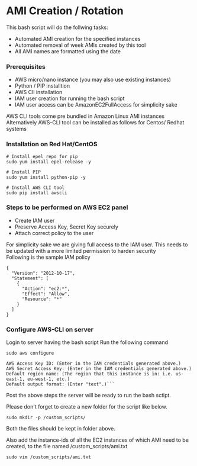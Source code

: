 # AMI Creation / Rotation

This bash script will do the follwing tasks:

 * Automated AMI creation for the specified instances 
 * Automated removal of week AMIs created by this tool
 * All AMI names are formatted using the date 

### Prerequisites

* AWS micro/nano instance (you may also use existing instances)
* Python / PIP installtion
* AWS ClI installation
* IAM user creation for running the bash script
* IAM user access can be AmazonEC2FullAccess for simplicity sake 
 

AWS CLI tools come pre bundled in Amazon Linux AMI instances 
Alternatively AWS-CLI tool can be installed as follows for Centos/ Redhat systems

### Installation on Red Hat/CentOS

```
# Install epel repo for pip 
sudo yum install epel-release -y

# Install PIP
sudo yum install python-pip -y

# Install AWS CLI tool 
sudo pip install awscli

```

### Steps to be performed on AWS EC2 panel

* Create IAM user 
* Preserve Access Key, Secret Key securely 
* Attach correct policy to the user

For simplicity sake we are giving full access to the IAM user.
This needs to be updated with a more limited permission to harden security  
Following is the sample IAM policy 



```
{
  "Version": "2012-10-17",
  "Statement": [
    {
      "Action": "ec2:*",
      "Effect": "Allow",
      "Resource": "*"
    }
  ]
}
```

### Configure AWS-CLI on server  

Login to server having the bash script 
Run the following command

```
sudo aws configure

AWS Access Key ID: (Enter in the IAM credentials generated above.)
AWS Secret Access Key: (Enter in the IAM credentials generated above.)
Default region name: (The region that this instance is in: i.e. us-east-1, eu-west-1, etc.)
Default output format: (Enter "text".)```

```

Post the above steps the server will be ready to run the bash sctipt.

Please don't forget to create a new folder for the script like below.

```
sudo mkdir -p /custom_scripts/
```
Both the files should be kept in folder above.

Also add the instance-ids of all the EC2 instances of which AMI need to be created, to the file named  /custom_scripts/ami.txt

```
sudo vim /custom_scripts/ami.txt
```

